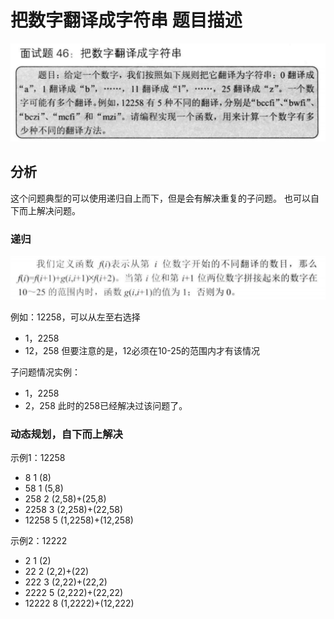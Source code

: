 # 把数字翻译成字符串 题目描述
![1](.README_images/16b9ec10.png)

## 分析
这个问题典型的可以使用递归自上而下，但是会有解决重复的子问题。
也可以自下而上解决问题。

### 递归
![2](.README_images/bb1dc87c.png)

例如：12258，可以从左至右选择
- 1，2258
- 12，258  但要注意的是，12必须在10-25的范围内才有该情况

子问题情况实例：
- 1，2258
- 2，258 此时的258已经解决过该问题了。

### 动态规划，自下而上解决
示例1：12258
- 8   1 (8)
- 58  1 (5,8)   
- 258 2 (2,58)+(25,8) 
- 2258 3 (2,258)+(22,58)
- 12258 5 (1,2258)+(12,258)

示例2：12222
- 2 1 (2)
- 22 2 (2,2)+(22)
- 222 3 (2,22)+(22,2)
- 2222 5 (2,222)+(22,22)
- 12222 8 (1,2222)+(12,222)